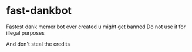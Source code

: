 # fast-dankbot
Fastest dank memer bot ever created u might get banned
Do not use it for illegal purposes 

And don't steal the credits 

